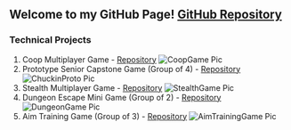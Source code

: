 ## Welcome to my GitHub Page! [GitHub Repository](https://github.com/berkbid)

### Technical Projects
1. Coop Multiplayer Game - [Repository](https://github.com/berkbid/CoopGame)
![CoopGame Pic](https://berkbid.github.io/Images/CoopGameMedium.png)
2. Prototype Senior Capstone Game (Group of 4) - [Repository](https://github.com/berkbid/ChuckinProto)
![ChuckinProto Pic](https://berkbid.github.io/Images/ChuckinProto.png)
3. Stealth Multiplayer Game - [Repository](https://github.com/berkbid/StealthGame)
![StealthGame Pic](https://berkbid.github.io/Images/StealthGame.png)
4. Dungeon Escape Mini Game (Group of 2) - [Repository](https://github.com/berkbid/DungeonEscapeGame)
![DungeonGame Pic](https://berkbid.github.io/Images/DungeonEscape.png)
5. Aim Training Game (Group of 3) - [Repository](https://github.com/berkbid/AimTrainingGame)
![AimTrainingGame Pic](https://berkbid.github.io/Images/AimnGame.png)
